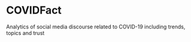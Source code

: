 # COVIDFact

Analytics of social media discourse related to COVID-19 including trends, topics and trust
